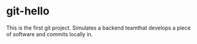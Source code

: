 # git-hello
This is the first git project. Simulates a backend teamthat develops a piece of software and commits locally in.
